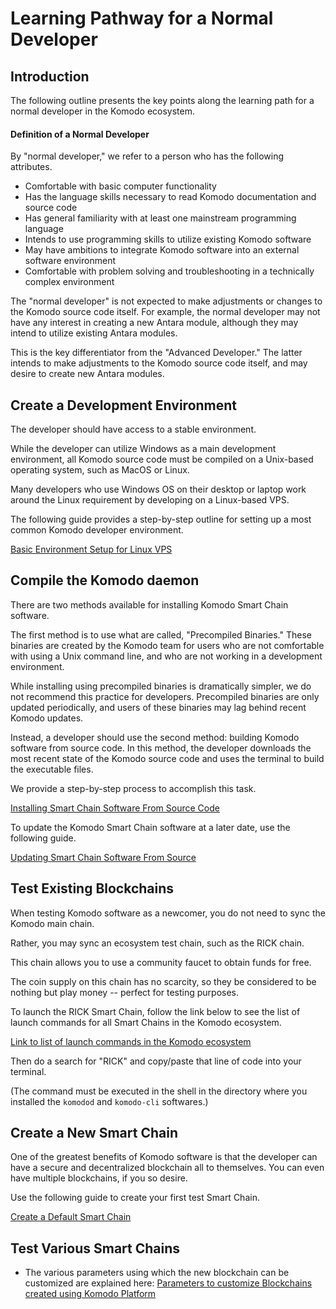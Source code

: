 # Learning Pathway for a Normal Developer

## Introduction

The following outline presents the key points along the learning path for a normal developer in the Komodo ecosystem.

#### Definition of a Normal Developer

By "normal developer," we refer to a person who has the following attributes.

* Comfortable with basic computer functionality
* Has the language skills necessary to read Komodo documentation and source code
* Has general familiarity with at least one mainstream programming language
* Intends to use programming skills to utilize existing Komodo software
* May have ambitions to integrate Komodo software into an external software environment
* Comfortable with problem solving and troubleshooting in a technically complex environment

The "normal developer" is not expected to make adjustments or changes to the Komodo source code itself. For example, the normal developer may not have any interest in creating a new Antara module, although they may intend to utilize existing Antara modules.

This is the key differentiator from the "Advanced Developer." The latter intends to make adjustments to the Komodo source code itself, and may desire to create new Antara modules. 

## Create a Development Environment

The developer should have access to a stable environment.

While the developer can utilize Windows as a main development environment, all Komodo source code must be compiled on a Unix-based operating system, such as MacOS or Linux. 

Many developers who use Windows OS on their desktop or laptop work around the Linux requirement by developing on a Linux-based VPS.

The following guide provides a step-by-step outline for setting up a most common Komodo developer environment.

[Basic Environment Setup for Linux VPS]()

## Compile the Komodo daemon

There are two methods available for installing Komodo Smart Chain software.

The first method is to use what are called, "Precompiled Binaries." These binaries are created by the Komodo team for users who are not comfortable with using a Unix command line, and who are not working in a development environment.

While installing using precompiled binaries is dramatically simpler, we do not recommend this practice for developers. Precompiled binaries are only updated periodically, and users of these binaries may lag behind recent Komodo updates.

Instead, a developer should use the second method: building Komodo software from source code. In this method, the developer downloads the most recent state of the Komodo source code and uses the terminal to build the executable files.

We provide a step-by-step process to accomplish this task.

[Installing Smart Chain Software From Source Code](../../../basic-docs/smart-chains/smart-chain-setup/installing-from-source.html#linux)

To update the Komodo Smart Chain software at a later date, use the following guide.

[Updating Smart Chain Software From Source](../../../basic-docs/smart-chains/smart-chain-setup/updating-from-source.html)

## Test Existing Blockchains

When testing Komodo software as a newcomer, you do not need to sync the Komodo main chain. 

Rather, you may sync an ecosystem test chain, such as the RICK chain.

This chain allows you to use a community faucet to obtain funds for free.

The coin supply on this chain has no scarcity, so they be considered to be nothing but play money -- perfect for testing purposes.

To launch the RICK Smart Chain, follow the link below to see the list of launch commands for all Smart Chains in the Komodo ecosystem.

[Link to list of launch commands in the Komodo ecosystem](https://github.com/KomodoPlatform/komodo/blob/beta/src/assetchains.old)

Then do a search for "RICK" and copy/paste that line of code into your terminal.

(The command must be executed in the shell in the directory where you installed the `komodod` and `komodo-cli` softwares.)

## Create a New Smart Chain

One of the greatest benefits of Komodo software is that the developer can have a secure and decentralized blockchain all to themselves. You can even have multiple blockchains, if you so desire.

Use the following guide to create your first test Smart Chain.

[Create a Default Smart Chain](../../../basic-docs/smart-chains/smart-chain-tutorials/create-a-default-smart-chain.html)

## Test Various Smart Chains

- The various parameters using which the new blockchain can be customized are explained here: [Parameters to customize Blockchains created using Komodo Platform](../basic-docs/installations/asset-chain-parameters.html)



